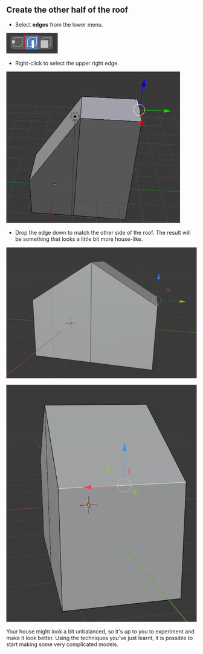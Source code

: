## Create the other half of the roof

+ Select **edges** from the lower menu.

![Edge tool](images/blender-edge-tool.png)

+ Right-click to select the upper right edge.

![Select the edge](images/blender-select-right-edge-2.png)

+ Drop the edge down to match the other side of the roof. The result will be something that looks a little bit more house-like.

![House](images/blender-house.png)

![House side](images/blender-house-side.png)

Your house might look a bit unbalanced, so it's up to you to experiment and make it look better. Using the techniques you've just learnt, it is possible to start making some very complicated models.